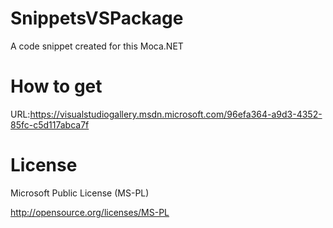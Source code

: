 # SnippetsVSPackage

A code snippet created for this Moca.NET

How to get
==========

URL:https://visualstudiogallery.msdn.microsoft.com/96efa364-a9d3-4352-85fc-c5d117abca7f

License
=======

Microsoft Public License (MS-PL)

http://opensource.org/licenses/MS-PL
